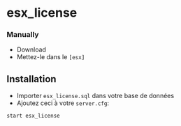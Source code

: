 # esx_license



### Manually
- Download 
- Mettez-le dans le `[esx]`

## Installation
- Importer `esx_license.sql` dans votre base de données
- Ajoutez ceci à votre `server.cfg`:

```
start esx_license
```


